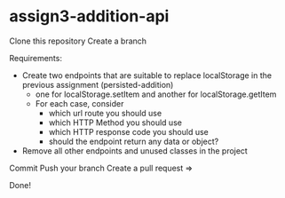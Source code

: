 # assign3-addition-api
Clone this repository
Create a branch

Requirements:
- Create two endpoints that are suitable to replace localStorage in the previous assignment (persisted-addition)
  - one for localStorage.setItem and another for localStorage.getItem
  - For each case, consider
    - which url route you should use
    - which HTTP Method you should use
    - which HTTP response code you should use
    - should the endpoint return any data or object?
- Remove all other endpoints and unused classes in the project

Commit
Push your branch
Create a pull request <your branch> => <main>
Done!